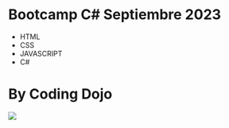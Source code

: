 # Bootcamp C# Septiembre 2023

- HTML
- CSS
- JAVASCRIPT
- C#

# By Coding Dojo

![](https://coursereport-s3-production.global.ssl.fastly.net/uploads/school/logo/5/original/cd-logo-blue-600x600.png)
